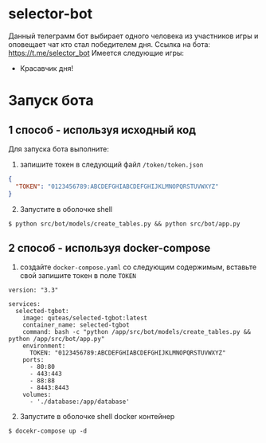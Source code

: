 # selector-bot
Данный телеграмм бот выбирает одного человека из участников игры и оповещает чат кто стал победителем дня.
Ссылка на бота: https://t.me/selector_bot
Имеется следующие игры:

- Красавчик дня!

# Запуск бота
## 1 способ - используя исходный код

Для запуска бота выполните:

1. запишите токен в следующий файл `/token/token.json`

```json
{
  "TOKEN": "0123456789:ABCDEFGHIABCDEFGHIJKLMNOPQRSTUVWXYZ"
}
```

2. Запустите в оболочке shell

```shell
$ python src/bot/models/create_tables.py && python src/bot/app.py
```

## 2 способ - используя docker-compose

1. создайте `docker-compose.yaml` со следующим содержимым, вставьте свой запишите токен в поле `TOKEN`

```docker
version: "3.3"

services:
  selected-tgbot:
    image: quteas/selected-tgbot:latest
    container_name: selected-tgbot
    command: bash -c "python /app/src/bot/models/create_tables.py && python /app/src/bot/app.py"
    environment:
      TOKEN: "0123456789:ABCDEFGHIABCDEFGHIJKLMNOPQRSTUVWXYZ"
    ports:
      - 80:80
      - 443:443
      - 88:88
      - 8443:8443
    volumes:
      - './database:/app/database'
```

2. Запустите в оболочке shell docker контейнер

```shell
$ docekr-compose up -d
```
